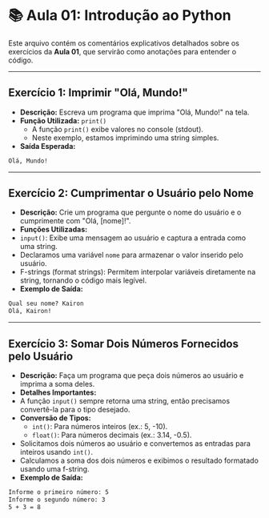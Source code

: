 # 📚 Aula 01: Introdução ao Python

Este arquivo contém os comentários explicativos detalhados sobre os exercícios da **Aula 01**, que servirão como anotações para entender o código.

---

## Exercício 1: Imprimir "Olá, Mundo!"

- **Descrição:** Escreva um programa que imprima "Olá, Mundo!" na tela.
- **Função Utilizada:** `print()`
  - A função `print()` exibe valores no console (stdout).
  - Neste exemplo, estamos imprimindo uma string simples.
- **Saída Esperada:**
```cmd
Olá, Mundo!
```
---

## Exercício 2: Cumprimentar o Usuário pelo Nome

- **Descrição:** Crie um programa que pergunte o nome do usuário e o cumprimente com "Olá, [nome]!".
- **Funções Utilizadas:**
- `input()`: Exibe uma mensagem ao usuário e captura a entrada como uma string.
- Declaramos uma variável `nome` para armazenar o valor inserido pelo usuário.
- F-strings (format strings): Permitem interpolar variáveis diretamente na string, tornando o código mais legível.
- **Exemplo de Saída:** 
```cmd
Qual seu nome? Kairon  
Olá, Kairon!
```
---

## Exercício 3: Somar Dois Números Fornecidos pelo Usuário

- **Descrição:** Faça um programa que peça dois números ao usuário e imprima a soma deles.
- **Detalhes Importantes:**
- A função `input()` sempre retorna uma string, então precisamos convertê-la para o tipo desejado.
- **Conversão de Tipos:**
  - `int()`: Para números inteiros (ex.: 5, -10).
  - `float()`: Para números decimais (ex.: 3.14, -0.5).
- Solicitamos dois números ao usuário e convertemos as entradas para inteiros usando `int()`.
- Calculamos a soma dos dois números e exibimos o resultado formatado usando uma f-string.
- **Exemplo de Saída:**  
```cmd
Informe o primeiro número: 5  
Informe o segundo número: 3  
5 + 3 = 8
```